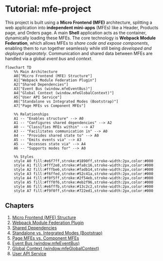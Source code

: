 # Tutorial: mfe-project

This project is built using a **Micro Frontend (MFE)** architecture, splitting a web application into **independent mini-apps** (MFEs) like a Header, Products page, and Orders page. A main **Shell** application acts as the container, dynamically loading these MFEs. The core technology is **Webpack Module Federation**, which allows MFEs to _share code and expose components_, enabling them to run together seamlessly while still being _developed and deployed separately_. Communication and shared data between MFEs are handled via a global _event bus_ and _context_.

```mermaid
flowchart TD
    %% Main Architecture
    A0["Micro Frontend (MFE) Structure"]
    A1["Webpack Module Federation Plugin"]
    A2["Shared Dependencies"]
    A3["Event Bus (window.mfeEventBus)"]
    A4["Global Context (window.mfeGlobalContext)"]
    A5["User API Service"]
    A6["Standalone vs Integrated Modes (Bootstrap)"]
    A7["Page MFEs vs Component MFEs"]

    %% Relationships
    A1 -- "Enables structure" --> A0
    A1 -- "Configures shared dependencies" --> A2
    A0 -- "Classifies MFEs within" --> A7
    A3 -- "Facilitates communication in" --> A0
    A4 -- "Provides shared state to" --> A0
    A5 -- "Emits events via" --> A3
    A5 -- "Accesses state via" --> A4
    A6 -- "Supports modes for" --> A0

    %% Styles
    style A0 fill:#e6f7ff,stroke:#1890ff,stroke-width:2px,color:#000
    style A1 fill:#fff2e8,stroke:#fa8c16,stroke-width:2px,color:#000
    style A2 fill:#fffbe6,stroke:#fadb14,stroke-width:2px,color:#000
    style A3 fill:#f6ffed,stroke:#52c41a,stroke-width:2px,color:#000
    style A4 fill:#f0f5ff,stroke:#2f54eb,stroke-width:2px,color:#000
    style A5 fill:#fff0f6,stroke:#eb2f96,stroke-width:2px,color:#000
    style A6 fill:#e6fffb,stroke:#13c2c2,stroke-width:2px,color:#000
    style A7 fill:#f9f0ff,stroke:#722ed1,stroke-width:2px,color:#000

```

## Chapters

1. [Micro Frontend (MFE) Structure
   ](01_micro_frontend__mfe__structure_.md)
2. [Webpack Module Federation Plugin
   ](02_webpack_module_federation_plugin_.md)
3. [Shared Dependencies
   ](03_shared_dependencies_.md)
4. [Standalone vs. Integrated Modes (Bootstrap)
   ](04_standalone_vs__integrated_modes__bootstrap__.md)
5. [Page MFEs vs. Component MFEs
   ](05_page_mfes_vs__component_mfes_.md)
6. [Event Bus (window.mfeEventBus)
   ](06_event_bus__window_mfeeventbus__.md)
7. [Global Context (window.mfeGlobalContext)
   ](07_global_context__window_mfeglobalcontext__.md)
8. [User API Service
   ](08_user_api_service_.md)
